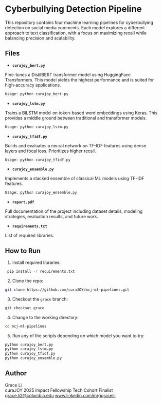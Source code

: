 # Cyberbullying Detection Pipeline
This repository contains four machine learning pipelines for cyberbullying detection on social media comments. Each model explores a different approach to text classification, with a focus on maximizing recall while balancing precision and scalability.

## Files
- **`curajoy_bert.py`**
  
Fine-tunes a DistilBERT transformer model using HuggingFace Transformers. This model yields the highest performance and is suited for high-accuracy applications.
  ```bash
  Usage: python curajoy_bert.py
  ```

- **`curajoy_lstm.py`**
  
Trains a BiLSTM model on token-based word embeddings using Keras. This provides a middle ground between traditional and transformer models.

  ```bash
  Usage: python curajoy_lstm.py
  ```

- **`curajoy_tfidf.py`**
  
Builds and evaluates a neural network on TF-IDF features using dense layers and focal loss. Prioritizes higher recall.

  ```bash
  Usage: python curajoy_tfidf.py
  ```

- **`curajoy_ensemble.py`**

Implements a stacked ensemble of classical ML models using TF-IDF features.

  ```bash
  Usage: python curajoy_ensemble.py
  ```

- **`report.pdf`**

Full documentation of the project including dataset details, modeling strategies, evaluation results, and future work.

- **`requirements.txt`**

List of required libraries.

## How to Run
1. Install required libraries:
 ```bash
  pip install -r requirements.txt
  ```
2. Clone the repo:
```bash
git clone https://github.com/curaJOY/mcj-ml-pipelines.git
```
3. Checkout the `grace` branch:
```bash
git checkout grace
```
4. Change to the working directory:
```bash
cd mcj-ml-pipelines
```
5. Run any of the scripts depending on which model you want to try:
```bash
python curajoy_bert.py
python curajoy_lstm.py
python curajoy_tfidf.py
python curajoy_ensemble.py
```

## Author
Grace Li  
curaJOY 2025 Impact Fellowship Tech Cohort Finalist  
grace.li2@columbia.edu
www.linkedin.com/in/ggracelii
